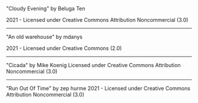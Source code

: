 "Cloudy Evening"
by Beluga Ten

2021 - Licensed under
Creative Commons
Attribution Noncommercial (3.0)

---

"An old warehouse"
by mdanys

2021 - Licensed under
Creative Commons (2.0)

---

"Cicada"
by Mike Koenig
Licensed under
Creative Commons
Attribution Noncommercial (3.0)

---

"Run Out Of Time"
by zep hurme
2021 - Licensed under
Creative Commons
Attribution Noncommercial (3.0)
